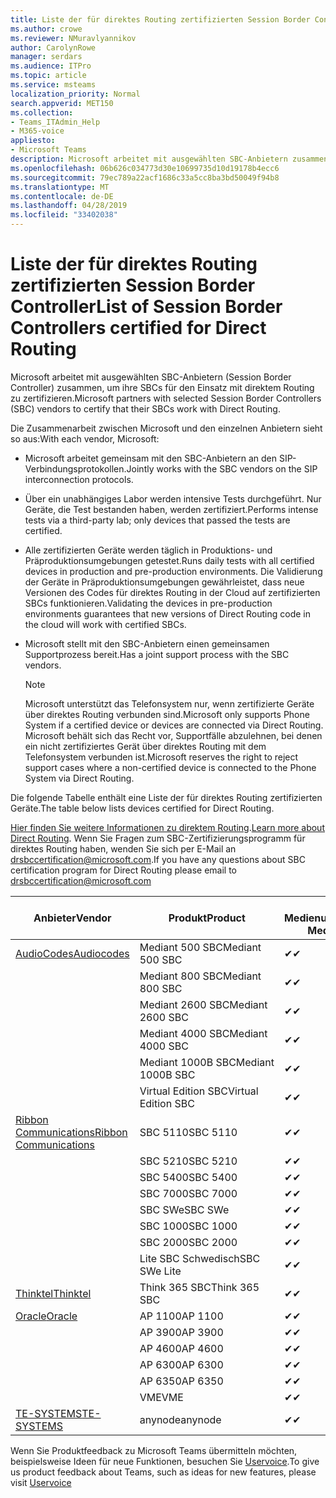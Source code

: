 ```yaml
---
title: Liste der für direktes Routing zertifizierten Session Border Controller
ms.author: crowe
ms.reviewer: NMuravlyannikov
author: CarolynRowe
manager: serdars
ms.audience: ITPro
ms.topic: article
ms.service: msteams
localization_priority: Normal
search.appverid: MET150
ms.collection:
- Teams_ITAdmin_Help
- M365-voice
appliesto:
- Microsoft Teams
description: Microsoft arbeitet mit ausgewählten SBC-Anbietern zusammen, um ihre SBCs für den Einsatz mit direktem Routing zu zertifizieren.
ms.openlocfilehash: 06b626c034773d30e10699735d10d19178b4ecc6
ms.sourcegitcommit: 79ec789a22acf1686c33a5cc8ba3bd50049f94b8
ms.translationtype: MT
ms.contentlocale: de-DE
ms.lasthandoff: 04/28/2019
ms.locfileid: "33402038"
---
```

# <a name="list-of-session-border-controllers-certified-for-direct-routing"></a><span data-ttu-id="788f3-103">Liste der für direktes Routing zertifizierten Session Border Controller</span><span class="sxs-lookup"><span data-stu-id="788f3-103">List of Session Border Controllers certified for Direct Routing</span></span>

<span data-ttu-id="788f3-104">Microsoft arbeitet mit ausgewählten SBC-Anbietern (Session Border Controller) zusammen, um ihre SBCs für den Einsatz mit direktem Routing zu zertifizieren.</span><span class="sxs-lookup"><span data-stu-id="788f3-104">Microsoft partners with selected Session Border Controllers (SBC) vendors to certify that their SBCs work with Direct Routing.</span></span> 

<span data-ttu-id="788f3-105">Die Zusammenarbeit zwischen Microsoft und den einzelnen Anbietern sieht so aus:</span><span class="sxs-lookup"><span data-stu-id="788f3-105">With each vendor, Microsoft:</span></span> 

- <span data-ttu-id="788f3-106">Microsoft arbeitet gemeinsam mit den SBC-Anbietern an den SIP-Verbindungsprotokollen.</span><span class="sxs-lookup"><span data-stu-id="788f3-106">Jointly works with the SBC vendors on the SIP interconnection protocols.</span></span>
- <span data-ttu-id="788f3-107">Über ein unabhängiges Labor werden intensive Tests durchgeführt. Nur Geräte, die Test bestanden haben, werden zertifiziert.</span><span class="sxs-lookup"><span data-stu-id="788f3-107">Performs intense tests via a third-party lab; only devices that passed the tests are certified.</span></span> 
- <span data-ttu-id="788f3-108">Alle zertifizierten Geräte werden täglich in Produktions- und Präproduktionsumgebungen getestet.</span><span class="sxs-lookup"><span data-stu-id="788f3-108">Runs daily tests with all certified devices in production and pre-production environments.</span></span> <span data-ttu-id="788f3-109">Die Validierung der Geräte in Präproduktionsumgebungen gewährleistet, dass neue Versionen des Codes für direktes Routing in der Cloud auf zertifizierten SBCs funktionieren.</span><span class="sxs-lookup"><span data-stu-id="788f3-109">Validating the devices in pre-production environments guarantees that new versions of Direct Routing code in the cloud will work with certified SBCs.</span></span> 
- <span data-ttu-id="788f3-110">Microsoft stellt mit den SBC-Anbietern einen gemeinsamen Supportprozess bereit.</span><span class="sxs-lookup"><span data-stu-id="788f3-110">Has a joint support process with the SBC vendors.</span></span>


  > [!NOTE]
  > <span data-ttu-id="788f3-111">Microsoft unterstützt das Telefonsystem nur, wenn zertifizierte Geräte über direktes Routing verbunden sind.</span><span class="sxs-lookup"><span data-stu-id="788f3-111">Microsoft only supports Phone System if a certified device or devices are connected via Direct Routing.</span></span> <span data-ttu-id="788f3-112">Microsoft behält sich das Recht vor, Supportfälle abzulehnen, bei denen ein nicht zertifiziertes Gerät über direktes Routing mit dem Telefonsystem verbunden ist.</span><span class="sxs-lookup"><span data-stu-id="788f3-112">Microsoft reserves the right to reject support cases where a non-certified device is connected to the Phone System via Direct Routing.</span></span> 

<span data-ttu-id="788f3-113">Die folgende Tabelle enthält eine Liste der für direktes Routing zertifizierten Geräte.</span><span class="sxs-lookup"><span data-stu-id="788f3-113">The table below lists devices certified for Direct Routing.</span></span> 

<span data-ttu-id="788f3-114">[Hier finden Sie weitere Informationen zu direktem Routing](https://aka.ms/dr).</span><span class="sxs-lookup"><span data-stu-id="788f3-114">[Learn more about Direct Routing](https://aka.ms/dr).</span></span> <span data-ttu-id="788f3-115">Wenn Sie Fragen zum SBC-Zertifizierungsprogramm für direktes Routing haben, wenden Sie sich per E-Mail an drsbccertification@microsoft.com.</span><span class="sxs-lookup"><span data-stu-id="788f3-115">If you have any questions about SBC certification program for Direct Routing please email to drsbccertification@microsoft.com</span></span>


|                                                       <span data-ttu-id="788f3-116">Anbieter</span><span class="sxs-lookup"><span data-stu-id="788f3-116">Vendor</span></span>                                                        |       <span data-ttu-id="788f3-117">Produkt</span><span class="sxs-lookup"><span data-stu-id="788f3-117">Product</span></span>       | <span data-ttu-id="788f3-118">Ohne Medienumgehung</span><span class="sxs-lookup"><span data-stu-id="788f3-118">Non-Media Bypass</span></span> | <span data-ttu-id="788f3-119">Medienumgehung</span><span class="sxs-lookup"><span data-stu-id="788f3-119">Media Bypass</span></span> | <span data-ttu-id="788f3-120">Softwareversion</span><span class="sxs-lookup"><span data-stu-id="788f3-120">Software Version</span></span> |
|---------------------------------------------------------------------------------------------------------------------|---------------------|------------------|--------------|------------------|
| [<span data-ttu-id="788f3-121">AudioCodes</span><span class="sxs-lookup"><span data-stu-id="788f3-121">Audiocodes</span></span>](https://www.audiocodes.com/solutions-products/products/products-for-microsoft-365/direct-routing-for-microsoft-teams) |   <span data-ttu-id="788f3-122">Mediant 500 SBC</span><span class="sxs-lookup"><span data-stu-id="788f3-122">Mediant 500 SBC</span></span>   |     <span data-ttu-id="788f3-123">&#10004;</span><span class="sxs-lookup"><span data-stu-id="788f3-123">&#10004;</span></span>     |   <span data-ttu-id="788f3-124">&#10004;</span><span class="sxs-lookup"><span data-stu-id="788f3-124">&#10004;</span></span>    |  <span data-ttu-id="788f3-125">7.20A.250.003</span><span class="sxs-lookup"><span data-stu-id="788f3-125">7.20A.250.003</span></span>   |
|                                                                                                                     |   <span data-ttu-id="788f3-126">Mediant 800 SBC</span><span class="sxs-lookup"><span data-stu-id="788f3-126">Mediant 800 SBC</span></span>   |     <span data-ttu-id="788f3-127">&#10004;</span><span class="sxs-lookup"><span data-stu-id="788f3-127">&#10004;</span></span>     |   <span data-ttu-id="788f3-128">&#10004;</span><span class="sxs-lookup"><span data-stu-id="788f3-128">&#10004;</span></span>     |  <span data-ttu-id="788f3-129">7.20A.250.003</span><span class="sxs-lookup"><span data-stu-id="788f3-129">7.20A.250.003</span></span>   |
|                                                                                                                     |  <span data-ttu-id="788f3-130">Mediant 2600 SBC</span><span class="sxs-lookup"><span data-stu-id="788f3-130">Mediant 2600 SBC</span></span>   |     <span data-ttu-id="788f3-131">&#10004;</span><span class="sxs-lookup"><span data-stu-id="788f3-131">&#10004;</span></span>     |   <span data-ttu-id="788f3-132">&#10004;</span><span class="sxs-lookup"><span data-stu-id="788f3-132">&#10004;</span></span>    |  <span data-ttu-id="788f3-133">7.20A.250.003</span><span class="sxs-lookup"><span data-stu-id="788f3-133">7.20A.250.003</span></span>   |
|                                                                                                                     |  <span data-ttu-id="788f3-134">Mediant 4000 SBC</span><span class="sxs-lookup"><span data-stu-id="788f3-134">Mediant 4000 SBC</span></span>   |     <span data-ttu-id="788f3-135">&#10004;</span><span class="sxs-lookup"><span data-stu-id="788f3-135">&#10004;</span></span>     |   <span data-ttu-id="788f3-136">&#10004;</span><span class="sxs-lookup"><span data-stu-id="788f3-136">&#10004;</span></span>     |  <span data-ttu-id="788f3-137">7.20A.250.003</span><span class="sxs-lookup"><span data-stu-id="788f3-137">7.20A.250.003</span></span>   |
|                                                                                                                     | <span data-ttu-id="788f3-138">Mediant 1000B SBC</span><span class="sxs-lookup"><span data-stu-id="788f3-138">Mediant 1000B  SBC</span></span>  |     <span data-ttu-id="788f3-139">&#10004;</span><span class="sxs-lookup"><span data-stu-id="788f3-139">&#10004;</span></span>     |   <span data-ttu-id="788f3-140">&#10004;</span><span class="sxs-lookup"><span data-stu-id="788f3-140">&#10004;</span></span>     |  <span data-ttu-id="788f3-141">7.20A.250.003</span><span class="sxs-lookup"><span data-stu-id="788f3-141">7.20A.250.003</span></span>   |
|                                                                                                                     | <span data-ttu-id="788f3-142">Virtual Edition SBC</span><span class="sxs-lookup"><span data-stu-id="788f3-142">Virtual Edition SBC</span></span> |     <span data-ttu-id="788f3-143">&#10004;</span><span class="sxs-lookup"><span data-stu-id="788f3-143">&#10004;</span></span>     |   <span data-ttu-id="788f3-144">&#10004;</span><span class="sxs-lookup"><span data-stu-id="788f3-144">&#10004;</span></span>     |  <span data-ttu-id="788f3-145">7.20A.250.003</span><span class="sxs-lookup"><span data-stu-id="788f3-145">7.20A.250.003</span></span>  |
|  [<span data-ttu-id="788f3-146">Ribbon Communications</span><span class="sxs-lookup"><span data-stu-id="788f3-146">Ribbon Communications</span></span>](https://ribboncommunications.com/solutions/enterprise-solutions/microsoft-skype-business)  |      <span data-ttu-id="788f3-147">SBC 5110</span><span class="sxs-lookup"><span data-stu-id="788f3-147">SBC 5110</span></span>       |     <span data-ttu-id="788f3-148">&#10004;</span><span class="sxs-lookup"><span data-stu-id="788f3-148">&#10004;</span></span>     |   <span data-ttu-id="788f3-149">&#10004;</span><span class="sxs-lookup"><span data-stu-id="788f3-149">&#10004;</span></span>    |       <span data-ttu-id="788f3-150">V6.2</span><span class="sxs-lookup"><span data-stu-id="788f3-150">V6.2</span></span>       |
|                                                                                                                     |      <span data-ttu-id="788f3-151">SBC 5210</span><span class="sxs-lookup"><span data-stu-id="788f3-151">SBC 5210</span></span>       |     <span data-ttu-id="788f3-152">&#10004;</span><span class="sxs-lookup"><span data-stu-id="788f3-152">&#10004;</span></span>     |  <span data-ttu-id="788f3-153">&#10004;</span><span class="sxs-lookup"><span data-stu-id="788f3-153">&#10004;</span></span>    |       <span data-ttu-id="788f3-154">V6.2</span><span class="sxs-lookup"><span data-stu-id="788f3-154">V6.2</span></span>       |
|                                                                                                                     |      <span data-ttu-id="788f3-155">SBC 5400</span><span class="sxs-lookup"><span data-stu-id="788f3-155">SBC 5400</span></span>       |     <span data-ttu-id="788f3-156">&#10004;</span><span class="sxs-lookup"><span data-stu-id="788f3-156">&#10004;</span></span>     |   <span data-ttu-id="788f3-157">&#10004;</span><span class="sxs-lookup"><span data-stu-id="788f3-157">&#10004;</span></span>   |       <span data-ttu-id="788f3-158">V6.2</span><span class="sxs-lookup"><span data-stu-id="788f3-158">V6.2</span></span>       |
|                                                                                                                     |      <span data-ttu-id="788f3-159">SBC 7000</span><span class="sxs-lookup"><span data-stu-id="788f3-159">SBC 7000</span></span>       |     <span data-ttu-id="788f3-160">&#10004;</span><span class="sxs-lookup"><span data-stu-id="788f3-160">&#10004;</span></span>     |   <span data-ttu-id="788f3-161">&#10004;</span><span class="sxs-lookup"><span data-stu-id="788f3-161">&#10004;</span></span>    |       <span data-ttu-id="788f3-162">V6.2</span><span class="sxs-lookup"><span data-stu-id="788f3-162">V6.2</span></span>       |
|                                                                                                                     |       <span data-ttu-id="788f3-163">SBC SWe</span><span class="sxs-lookup"><span data-stu-id="788f3-163">SBC SWe</span></span>       |     <span data-ttu-id="788f3-164">&#10004;</span><span class="sxs-lookup"><span data-stu-id="788f3-164">&#10004;</span></span>     |   <span data-ttu-id="788f3-165">&#10004;</span><span class="sxs-lookup"><span data-stu-id="788f3-165">&#10004;</span></span>   |       <span data-ttu-id="788f3-166">V6.2</span><span class="sxs-lookup"><span data-stu-id="788f3-166">V6.2</span></span>       |
|                                                                                                                     |      <span data-ttu-id="788f3-167">SBC 1000</span><span class="sxs-lookup"><span data-stu-id="788f3-167">SBC 1000</span></span>       |     <span data-ttu-id="788f3-168">&#10004;</span><span class="sxs-lookup"><span data-stu-id="788f3-168">&#10004;</span></span>     |   <span data-ttu-id="788f3-169">&#10004;</span><span class="sxs-lookup"><span data-stu-id="788f3-169">&#10004;</span></span>    |      <span data-ttu-id="788f3-170">v8.0.1</span><span class="sxs-lookup"><span data-stu-id="788f3-170">v8.0.1</span></span>     |
|                                                                                                                     |      <span data-ttu-id="788f3-171">SBC 2000</span><span class="sxs-lookup"><span data-stu-id="788f3-171">SBC 2000</span></span>       |     <span data-ttu-id="788f3-172">&#10004;</span><span class="sxs-lookup"><span data-stu-id="788f3-172">&#10004;</span></span>     |   <span data-ttu-id="788f3-173">&#10004;</span><span class="sxs-lookup"><span data-stu-id="788f3-173">&#10004;</span></span>   |     <span data-ttu-id="788f3-174">v8.0.1</span><span class="sxs-lookup"><span data-stu-id="788f3-174">v8.0.1</span></span>     |
|                                                                                                                     |    <span data-ttu-id="788f3-175">Lite SBC Schwedisch</span><span class="sxs-lookup"><span data-stu-id="788f3-175">SBC SWe Lite</span></span>     |     <span data-ttu-id="788f3-176">&#10004;</span><span class="sxs-lookup"><span data-stu-id="788f3-176">&#10004;</span></span>     |  <span data-ttu-id="788f3-177">&#10004;</span><span class="sxs-lookup"><span data-stu-id="788f3-177">&#10004;</span></span>    |      <span data-ttu-id="788f3-178">v8.0.1</span><span class="sxs-lookup"><span data-stu-id="788f3-178">v8.0.1</span></span>    |
|                     [<span data-ttu-id="788f3-179">Thinktel</span><span class="sxs-lookup"><span data-stu-id="788f3-179">Thinktel</span></span>](https://www.thinktel.ca/services/think-365/think-365-overview/)                      |    <span data-ttu-id="788f3-180">Think 365 SBC</span><span class="sxs-lookup"><span data-stu-id="788f3-180">Think 365 SBC</span></span>    |     <span data-ttu-id="788f3-181">&#10004;</span><span class="sxs-lookup"><span data-stu-id="788f3-181">&#10004;</span></span>     |   <span data-ttu-id="788f3-182">Ausstehend</span><span class="sxs-lookup"><span data-stu-id="788f3-182">Pending</span></span>    |       <span data-ttu-id="788f3-183">V1.4</span><span class="sxs-lookup"><span data-stu-id="788f3-183">V1.4</span></span>       |
|                     [<span data-ttu-id="788f3-184">Oracle</span><span class="sxs-lookup"><span data-stu-id="788f3-184">Oracle</span></span>](https://www.oracle.com/industries/communications/enterprise-session-border-controller/microsoft.html)                      |    <span data-ttu-id="788f3-185">AP 1100</span><span class="sxs-lookup"><span data-stu-id="788f3-185">AP 1100</span></span>      |    <span data-ttu-id="788f3-186">&#10004;</span><span class="sxs-lookup"><span data-stu-id="788f3-186">&#10004;</span></span>     |    <span data-ttu-id="788f3-187">&#10004;</span><span class="sxs-lookup"><span data-stu-id="788f3-187">&#10004;</span></span>    |   <span data-ttu-id="788f3-188">8.3.0.0.1</span><span class="sxs-lookup"><span data-stu-id="788f3-188">8.3.0.0.1</span></span> |
|                                                                                                                    |    <span data-ttu-id="788f3-189">AP 3900</span><span class="sxs-lookup"><span data-stu-id="788f3-189">AP 3900</span></span>           |    <span data-ttu-id="788f3-190">&#10004;</span><span class="sxs-lookup"><span data-stu-id="788f3-190">&#10004;</span></span>     |    <span data-ttu-id="788f3-191">&#10004;</span><span class="sxs-lookup"><span data-stu-id="788f3-191">&#10004;</span></span>   |   <span data-ttu-id="788f3-192">8.3.0.0.1</span><span class="sxs-lookup"><span data-stu-id="788f3-192">8.3.0.0.1</span></span>  | 
|                                                                                                                    |      <span data-ttu-id="788f3-193">AP 4600</span><span class="sxs-lookup"><span data-stu-id="788f3-193">AP 4600</span></span>         |    <span data-ttu-id="788f3-194">&#10004;</span><span class="sxs-lookup"><span data-stu-id="788f3-194">&#10004;</span></span>   |    <span data-ttu-id="788f3-195">&#10004;</span><span class="sxs-lookup"><span data-stu-id="788f3-195">&#10004;</span></span>     |     <span data-ttu-id="788f3-196">8.3.0.0.1</span><span class="sxs-lookup"><span data-stu-id="788f3-196">8.3.0.0.1</span></span>  |
|                                                                                                                    |      <span data-ttu-id="788f3-197">AP 6300</span><span class="sxs-lookup"><span data-stu-id="788f3-197">AP 6300</span></span>         |    <span data-ttu-id="788f3-198">&#10004;</span><span class="sxs-lookup"><span data-stu-id="788f3-198">&#10004;</span></span>   |    <span data-ttu-id="788f3-199">&#10004;</span><span class="sxs-lookup"><span data-stu-id="788f3-199">&#10004;</span></span>     |     <span data-ttu-id="788f3-200">8.3.0.0.1</span><span class="sxs-lookup"><span data-stu-id="788f3-200">8.3.0.0.1</span></span>  |
|                                                                                                                   |      <span data-ttu-id="788f3-201">AP 6350</span><span class="sxs-lookup"><span data-stu-id="788f3-201">AP 6350</span></span>           |    <span data-ttu-id="788f3-202">&#10004;</span><span class="sxs-lookup"><span data-stu-id="788f3-202">&#10004;</span></span>   |    <span data-ttu-id="788f3-203">&#10004;</span><span class="sxs-lookup"><span data-stu-id="788f3-203">&#10004;</span></span>    |     <span data-ttu-id="788f3-204">8.3.0.0.1</span><span class="sxs-lookup"><span data-stu-id="788f3-204">8.3.0.0.1</span></span>  |                                             
|                                                                                                                    |      <span data-ttu-id="788f3-205">VME</span><span class="sxs-lookup"><span data-stu-id="788f3-205">VME</span></span>           |    <span data-ttu-id="788f3-206">&#10004;</span><span class="sxs-lookup"><span data-stu-id="788f3-206">&#10004;</span></span>    |    <span data-ttu-id="788f3-207">&#10004;</span><span class="sxs-lookup"><span data-stu-id="788f3-207">&#10004;</span></span>    |     <span data-ttu-id="788f3-208">8.3.0.0.1</span><span class="sxs-lookup"><span data-stu-id="788f3-208">8.3.0.0.1</span></span>   |
|                     [<span data-ttu-id="788f3-209">TE-SYSTEMS</span><span class="sxs-lookup"><span data-stu-id="788f3-209">TE-SYSTEMS</span></span>](https://www.anynode.de/anynode-and-microsoft-teams/)                               |     <span data-ttu-id="788f3-210">anynode</span><span class="sxs-lookup"><span data-stu-id="788f3-210">anynode</span></span>         |     <span data-ttu-id="788f3-211">&#10004;</span><span class="sxs-lookup"><span data-stu-id="788f3-211">&#10004;</span></span>   |  <span data-ttu-id="788f3-212">&#10004;</span><span class="sxs-lookup"><span data-stu-id="788f3-212">&#10004;</span></span>   |      <span data-ttu-id="788f3-213">v3.16.2</span><span class="sxs-lookup"><span data-stu-id="788f3-213">v3.16.2</span></span>      |

<span data-ttu-id="788f3-214">Wenn Sie Produktfeedback zu Microsoft Teams übermitteln möchten, beispielsweise Ideen für neue Funktionen, besuchen Sie [Uservoice](https://microsoftteams.uservoice.com).</span><span class="sxs-lookup"><span data-stu-id="788f3-214">To give us product feedback about Teams, such as ideas for new features, please visit [Uservoice](https://microsoftteams.uservoice.com)</span></span>
